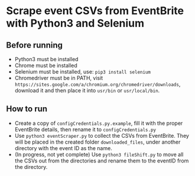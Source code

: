 # Scrape event CSVs from EventBrite with Python3 and Selenium

## Before running
- Python3 must be installed
- Chrome must be installed
- Selenium must be installed, use: `pip3 install selenium`
- Chromedriver must be in PATH, visit `https://sites.google.com/a/chromium.org/chromedriver/downloads`, download it and then place it into `usr/bin` or `usr/local/bin`.

## How to run
- Create a copy of `configCredentials.py.example`, fill it with the proper EventBrite details, then rename it to `configCredentials.py`
- Use `python3 eventScraper.py` to collect the CSVs from EventBrite.  They will be placed in the created folder `downloaded_files`, under another directory with the event ID as the name.
- (In progress, not yet complete) Use `python3 fileShift.py` to move all the CSVs out from the directories and rename them to the eventID from the directory.

